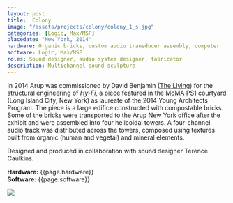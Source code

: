 ```yaml
---
layout: post
title:  Colony
image: "/assets/projects/colony/colony_1_s.jpg"
categories: [Logic, Max/MSP]
placedate: "New York, 2014"
hardware: Organic bricks, custom audio transducer assembly, computer
software: Logic, Max/MSP
roles: Sound designer, audio system designer, fabricator
description: Multichannel sound sculpture
---
```


<p>In 2014 Arup was commissioned by David Benjamin (<a href="http://www.thelivingnewyork.com/">The Living</a>) for the structural engineering of <span style="font-style: italic;"><a href="https://www.arup.com/news-and-events/hyfi-reinvents-the-brick">Hy-Fi</a></span>, a piece featured in the MoMA PS1 courtyard (Long Island City, New York) as laureate of the 2014 Young Architects Program. The piece is a large edifice constructed with compostable bricks. Some of the bricks were transported to the Arup New York office after the exhibit and were assembled into four helicoidal towers. A four-channel audio track was distributed across the towers, composed using textures built from organic (human and vegetal) and mineral elements.</p>

<p>Designed and produced in collaboration with sound designer Terence Caulkins.</p>

<p><b>Hardware:</b> {{page.hardware}}<br/>
<b>Software:</b> {{page.software}}</p>

<p><img src="{{ page.image }}"></p>